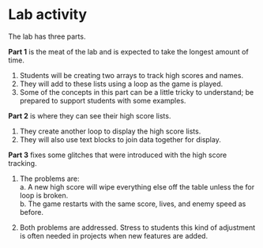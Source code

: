 # Lab activity

The lab has three parts.

**Part 1** is the meat of the lab and is expected to take the longest amount of time.

1. Students will be creating two arrays to track high scores and names.
2. They will add to these lists using a loop as the game is played.
3. Some of the concepts in this part can be a little tricky to understand; be prepared to support students with some examples.

**Part 2** is where they can see their high score lists.

1. They create another loop to display the high score lists.
1. They will also use text blocks to join data together for display.

**Part 3** fixes some glitches that were introduced with the high score tracking.

1. The problems are:\
a. A new high score will wipe everything else off the table unless the for loop is broken.\
b. The game restarts with the same score, lives, and enemy speed as before.

1. Both problems are addressed. Stress to students this kind of adjustment is often needed in projects when new features are added.
